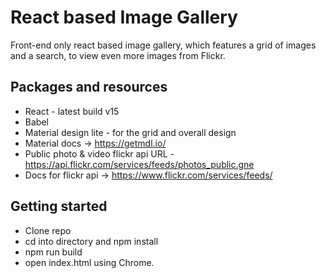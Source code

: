# React based Image Gallery
Front-end only react based image gallery, which features a grid of images and a search, to view even more images from Flickr.

## Packages and resources

- React - latest build v15
- Babel
- Material design lite - for the grid and overall design
- Material docs -> https://getmdl.io/
- Public photo & video flickr api URL - https://api.flickr.com/services/feeds/photos_public.gne
- Docs for flickr api -> https://www.flickr.com/services/feeds/

## Getting started

- Clone repo
- cd into directory and npm install
- npm run build
- open index.html using Chrome.
